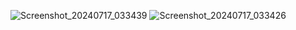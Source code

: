 
![Screenshot_20240717_033439](https://github.com/user-attachments/assets/201cafd0-dfd7-4d59-abc2-28d4ddfc046a)
![Screenshot_20240717_033426](https://github.com/user-attachments/assets/a95d087f-12f9-4166-9e78-8783a990047b)
